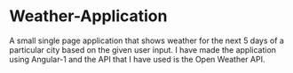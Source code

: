 # Weather-Application
A small single page application that shows weather for the next 5 days of a particular city based on the given user input. I have made the application using Angular-1 and the API that I have used is the Open Weather API.
